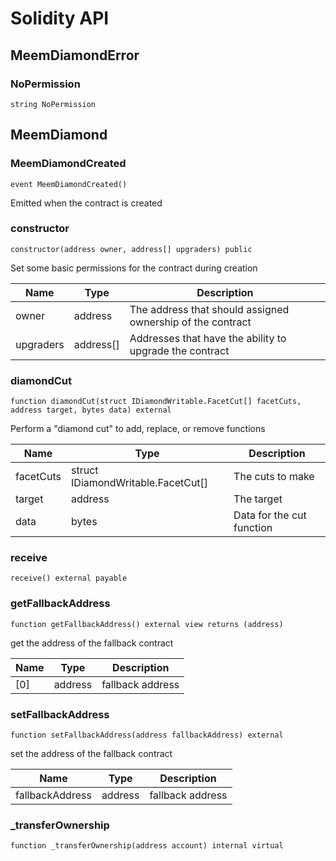 # Solidity API

## MeemDiamondError

### NoPermission

```solidity
string NoPermission
```

## MeemDiamond

### MeemDiamondCreated

```solidity
event MeemDiamondCreated()
```

Emitted when the contract is created

### constructor

```solidity
constructor(address owner, address[] upgraders) public
```

Set some basic permissions for the contract during creation

| Name | Type | Description |
| ---- | ---- | ----------- |
| owner | address | The address that should assigned ownership of the contract |
| upgraders | address[] | Addresses that have the ability to upgrade the contract |

### diamondCut

```solidity
function diamondCut(struct IDiamondWritable.FacetCut[] facetCuts, address target, bytes data) external
```

Perform a "diamond cut" to add, replace, or remove functions

| Name | Type | Description |
| ---- | ---- | ----------- |
| facetCuts | struct IDiamondWritable.FacetCut[] | The cuts to make |
| target | address | The target |
| data | bytes | Data for the cut function |

### receive

```solidity
receive() external payable
```

### getFallbackAddress

```solidity
function getFallbackAddress() external view returns (address)
```

get the address of the fallback contract

| Name | Type | Description |
| ---- | ---- | ----------- |
| [0] | address | fallback address |

### setFallbackAddress

```solidity
function setFallbackAddress(address fallbackAddress) external
```

set the address of the fallback contract

| Name | Type | Description |
| ---- | ---- | ----------- |
| fallbackAddress | address | fallback address |

### _transferOwnership

```solidity
function _transferOwnership(address account) internal virtual
```

